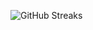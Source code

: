 ![GitHub Streaks](https://github-streaks-mqc9.onrender.com/streak/happilli/image?theme=midnight&cache_bust=1743446522&lang=ja)
